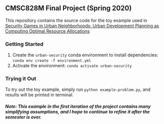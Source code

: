 ## CMSC828M Final Project (Spring 2020)
This repository contains the source code for the toy example used in [Security Games in Urban Neighborhoods: Urban Development Planning as Computing Optimal Resource Allocations](https://www.overleaf.com/read/hfzxfvvmvzms)

### Getting Started 
1. Create the `urban-security` conda environment to install dependencies: `conda env create -f environment.yml`
2. Activate the environment: `conda activate urban-security`

### Trying it Out
To try out the toy example, simply run `python example-problem.py`, and results will be printed in terminal.

##### Note: This example in the first iteration of the project contains many simplifying assumptions, and I hope to continue to refine it after the semester is over.
